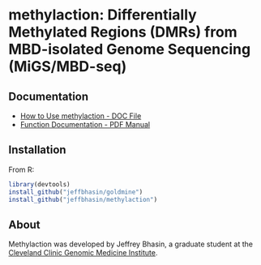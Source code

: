 # methylaction: Differentially Methylated Regions (DMRs) from MBD-isolated Genome Sequencing (MiGS/MBD-seq)

## Documentation
* [How to Use methylaction - DOC File](https://github.com/jeffbhasin/methylaction/blob/master/docs/methylaction-howto.doc)
* [Function Documentation - PDF Manual](https://github.com/jeffbhasin/methylaction/blob/master/docs/methylaction-manual.pdf)

## Installation
From R:
```r
library(devtools)
install_github("jeffbhasin/goldmine")
install_github("jeffbhasin/methylaction")
```

## About
Methylaction was developed by Jeffrey Bhasin, a graduate student at the [Cleveland Clinic Genomic Medicine Institute](http://www.lerner.ccf.org/gmi/).
